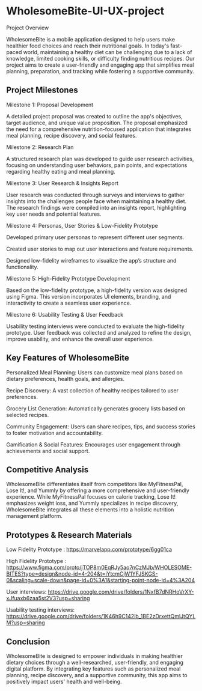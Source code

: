 # WholesomeBite-UI-UX-project

Project Overview

WholesomeBite is a mobile application designed to help users make healthier food choices and reach their nutritional goals. In today's fast-paced world, maintaining a healthy diet can be challenging due to a lack of knowledge, limited cooking skills, or difficulty finding nutritious recipes. Our project aims to create a user-friendly and engaging app that simplifies meal planning, preparation, and tracking while fostering a supportive community.

## Project Milestones

Milestone 1: Proposal Development

A detailed project proposal was created to outline the app's objectives, target audience, and unique value proposition. The proposal emphasized the need for a comprehensive nutrition-focused application that integrates meal planning, recipe discovery, and social features.

Milestone 2: Research Plan

A structured research plan was developed to guide user research activities, focusing on understanding user behaviors, pain points, and expectations regarding healthy eating and meal planning.

Milestone 3: User Research & Insights Report

User research was conducted through surveys and interviews to gather insights into the challenges people face when maintaining a healthy diet. The research findings were compiled into an insights report, highlighting key user needs and potential features.

Milestone 4: Personas, User Stories & Low-Fidelity Prototype

Developed primary user personas to represent different user segments.

Created user stories to map out user interactions and feature requirements.

Designed low-fidelity wireframes to visualize the app’s structure and functionality.

Milestone 5: High-Fidelity Prototype Development

Based on the low-fidelity prototype, a high-fidelity version was designed using Figma. This version incorporates UI elements, branding, and interactivity to create a seamless user experience.

Milestone 6: Usability Testing & User Feedback

Usability testing interviews were conducted to evaluate the high-fidelity prototype. User feedback was collected and analyzed to refine the design, improve usability, and enhance the overall user experience.

## Key Features of WholesomeBite

Personalized Meal Planning: Users can customize meal plans based on dietary preferences, health goals, and allergies.

Recipe Discovery: A vast collection of healthy recipes tailored to user preferences.

Grocery List Generation: Automatically generates grocery lists based on selected recipes.

Community Engagement: Users can share recipes, tips, and success stories to foster motivation and accountability.

Gamification & Social Features: Encourages user engagement through achievements and social support.

## Competitive Analysis

WholesomeBite differentiates itself from competitors like MyFitnessPal, Lose It!, and Yummly by offering a more comprehensive and user-friendly experience. While MyFitnessPal focuses on calorie tracking, Lose It! emphasizes weight loss, and Yummly specializes in recipe discovery, WholesomeBite integrates all these elements into a holistic nutrition management platform.

## Prototypes & Research Materials

Low Fidelity Prototype : https://marvelapp.com/prototype/6gg01ca

High Fidelity Prototype : https://www.figma.com/proto/jTOP8m0EqRJy5ao7nCzMJb/WHOLESOME-BITES?type=design&node-id=4-204&t=iYtcmCjW1YFJSKGS-0&scaling=scale-down&page-id=0%3A1&starting-point-node-id=4%3A204 

User interviews: https://drive.google.com/drive/folders/1NxfB7dNRHoVrXY-xJfuaxb6zaa5st2V3?usp=sharing

Usability testing interviews: https://drive.google.com/drive/folders/1K46h9C142lb_1BE2zDrxettQmlJtQYLM?usp=sharing


## Conclusion

WholesomeBite is designed to empower individuals in making healthier dietary choices through a well-researched, user-friendly, and engaging digital platform. By integrating key features such as personalized meal planning, recipe discovery, and a supportive community, this app aims to positively impact users' health and well-being.



